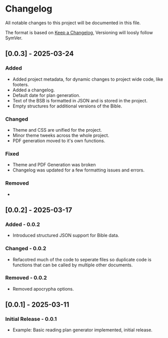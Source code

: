 # Changelog

All notable changes to this project will be documented in this file.

The format is based on [Keep a Changelog](https://keepachangelog.com/en/1.0.0/),
Versioning will loosly follow SymVer.

## [0.0.3] - 2025-03-24

### Added

- Added project metadata, for dynamic changes to project wide code, like footers.
- Added a changelog.
- Default date for plan generation.
- Text of the BSB is formatted in JSON and is stored in the project.
- Empty structures for additional versions of the Bible.

### Changed

- Theme and CSS are unified for the project.
- Minor theme tweeks across the whole project.
- PDF generation moved to it's own functions.

### Fixed

- Theme and PDF Generation was broken
- Changelog was updated for a few formatting issues and errors.

### Removed

-

## [0.0.2] - 2025-03-17

### Added - 0.0.2

- Introduced structured JSON support for Bible data.

### Changed - 0.0.2

- Refacotred much of the code to seperate files so duplicate code is functions that
  can be called by multiple other documents.

### Removed - 0.0.2

- Removed apocrypha options.

## [0.0.1] - 2025-03-11

### Initial Release - 0.0.1

- Example: Basic reading plan generator implemented, initial release.
